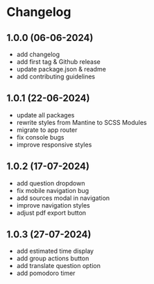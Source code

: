 # Changelog

## 1.0.0 (06-06-2024)

- add changelog
- add first tag & Github release
- update package.json & readme
- add contributing guidelines

## 1.0.1 (22-06-2024)

- update all packages
- rewrite styles from Mantine to SCSS Modules
- migrate to app router
- fix console bugs
- improve responsive styles

## 1.0.2 (17-07-2024)

- add question dropdown
- fix mobile navigation bug
- add sources modal in navigation
- improve navigation styles
- adjust pdf export button

## 1.0.3 (27-07-2024)

- add estimated time display
- add group actions button
- add translate question option
- add pomodoro timer